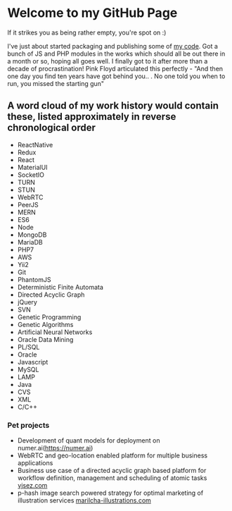 # Welcome to my GitHub Page

If it strikes you as being rather empty, you're spot on :)

I've just about started packaging and publishing some of [my code](https://github.com/numbervine). Got a bunch of JS and PHP modules in the works which should all be out there in a month or so, hoping all goes well. I finally got to it after more than a decade of procrastination! Pink Floyd articulated this perfectly - "And then one day you find ten years have got behind you.. . No one told you when to run, you missed the starting gun"

## A word cloud of my work history would contain these, listed approximately in reverse chronological order
- ReactNative
- Redux
- React
- MaterialUI
- SocketIO
- TURN
- STUN
- WebRTC
- PeerJS
- MERN
- ES6
- Node
- MongoDB
- MariaDB
- PHP7
- AWS
- Yii2
- Git
- PhantomJS
- Deterministic Finite Automata
- Directed Acyclic Graph
- jQuery
- SVN
- Genetic Programming
- Genetic Algorithms
- Artificial Neural Networks
- Oracle Data Mining
- PL/SQL
- Oracle
- Javascript
- MySQL
- LAMP
- Java
- CVS
- XML
- C/C++

### Pet projects
- Development of quant models for deployment on numer.ai(https://numer.ai)
- WebRTC and geo-location enabled platform for multiple business applications
- Business use case of a directed acyclic graph based platform for workflow definition, management and scheduling of atomic tasks [vjsez.com](https://vjsez.com)
- p-hash image search powered strategy for optimal marketing of illustration services [marilcha-illustrations.com](https://marilcha-illustrations.com)


